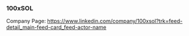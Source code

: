 ### 100xSOL
Company Page: 
https://www.linkedin.com/company/100xsol?trk=feed-detail_main-feed-card_feed-actor-name
